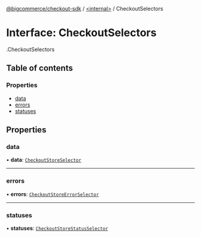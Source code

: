 [@bigcommerce/checkout-sdk](../README.md) / [<internal\>](../modules/internal_.md) / CheckoutSelectors

# Interface: CheckoutSelectors

[<internal>](../modules/internal_.md).CheckoutSelectors

## Table of contents

### Properties

- [data](internal_.CheckoutSelectors.md#data)
- [errors](internal_.CheckoutSelectors.md#errors)
- [statuses](internal_.CheckoutSelectors.md#statuses)

## Properties

### data

• **data**: [`CheckoutStoreSelector`](internal_.CheckoutStoreSelector.md)

___

### errors

• **errors**: [`CheckoutStoreErrorSelector`](internal_.CheckoutStoreErrorSelector.md)

___

### statuses

• **statuses**: [`CheckoutStoreStatusSelector`](internal_.CheckoutStoreStatusSelector.md)
